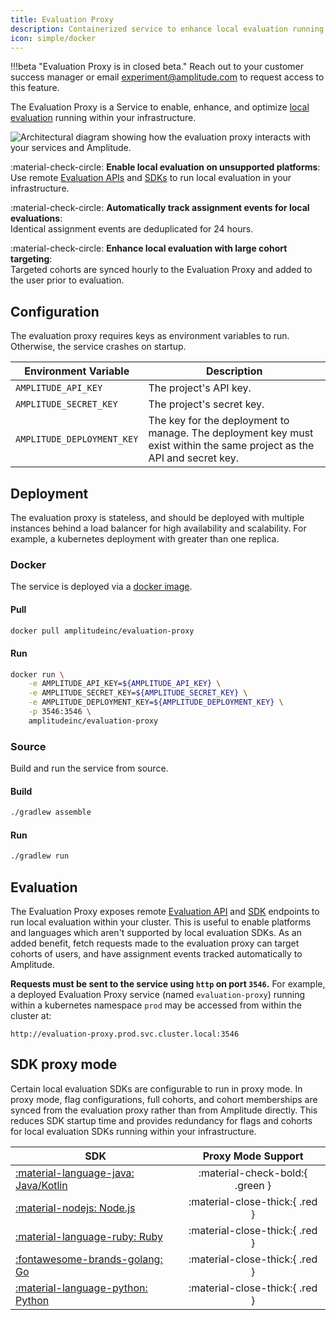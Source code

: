 ```yaml
---
title: Evaluation Proxy
description: Containerized service to enhance local evaluation running in your infrastructure.
icon: simple/docker
---
```


!!!beta "Evaluation Proxy is in closed beta."
    Reach out to your customer success manager or email [experiment@amplitude.com](mailto:experiment@amplitude.com) to request access to this feature.

The Evaluation Proxy is a Service to enable, enhance, and optimize [local evaluation](../general/evaluation/local-evaluation.md) running within your infrastructure.

![Architectural diagram showing how the evaluation proxy interacts with your services and Amplitude.](../../../assets/images/experiment/evaluation-proxy.drawio.svg)

:material-check-circle: **Enable local evaluation on unsupported platforms**:<br /> Use remote [Evaluation APIs](../apis/evaluation-api.md) and [SDKs](../index.md#sdks) to run local evaluation in your infrastructure.

:material-check-circle: **Automatically track assignment events for local evaluations**:<br /> Identical assignment events are deduplicated for 24 hours.

:material-check-circle: **Enhance local evaluation with large cohort targeting**:<br /> Targeted cohorts are synced hourly to the Evaluation Proxy and added to the user prior to evaluation.

## Configuration

The evaluation proxy requires keys as environment variables to run. Otherwise, the service crashes on startup.

| <div class="big-column">Environment Variable</div> | Description |
| --- | --- |
| `AMPLITUDE_API_KEY` | The project's API key. |
| `AMPLITUDE_SECRET_KEY` | The project's secret key. |
| `AMPLITUDE_DEPLOYMENT_KEY` | The key for the deployment to manage. The deployment key must exist within the same project as the API and secret key. |

## Deployment

The evaluation proxy is stateless, and should be deployed with multiple instances behind a load balancer for high availability and scalability.
For example, a kubernetes deployment with greater than one replica.

### Docker

The service is deployed via a [docker image](https://hub.docker.com/r/amplitudeinc/evaluation-proxy).

#### Pull

```bash
docker pull amplitudeinc/evaluation-proxy
```

#### Run

```bash
docker run \
    -e AMPLITUDE_API_KEY=${AMPLITUDE_API_KEY} \
    -e AMPLITUDE_SECRET_KEY=${AMPLITUDE_SECRET_KEY} \
    -e AMPLITUDE_DEPLOYMENT_KEY=${AMPLITUDE_DEPLOYMENT_KEY} \
    -p 3546:3546 \
    amplitudeinc/evaluation-proxy
```

### Source

Build and run the service from source.

#### Build

```bash
./gradlew assemble
```

#### Run

```bash
./gradlew run
```

## Evaluation

The Evaluation Proxy exposes remote [Evaluation API](#TODO) and [SDK](#TODO) endpoints to run local evaluation within your cluster. This is useful to enable platforms and languages which aren't supported by local evaluation SDKs. As an added benefit, fetch requests made to the evaluation proxy can target cohorts of users, and have assignment events tracked automatically to Amplitude.

**Requests must be sent to the service using `http` on port `3546`.** For example, a deployed Evaluation Proxy service (named `evaluation-proxy`) running within a kubernetes namespace `prod` may be accessed from within the cluster at:

```
http://evaluation-proxy.prod.svc.cluster.local:3546
```

## SDK proxy mode

Certain local evaluation SDKs are configurable to run in proxy mode. In proxy mode, flag configurations, full cohorts, and cohort memberships are synced from the evaluation proxy rather than from Amplitude directly. This reduces SDK startup time and provides redundancy for flags and cohorts for local evaluation SDKs running within your infrastructure.

| SDK | Proxy Mode Support |
| --- |:---:|
| [:material-language-java: Java/Kotlin](../sdks/jvm-sdk.md) |  :material-check-bold:{ .green } |
| [:material-nodejs: Node.js](../sdks/nodejs-sdk.md) |  :material-close-thick:{ .red } |
| [:material-language-ruby: Ruby](../sdks/ruby-sdk.md) |  :material-close-thick:{ .red } |
| [:fontawesome-brands-golang: Go](../sdks/go-sdk.md) |  :material-close-thick:{ .red } |
| [:material-language-python: Python](../sdks/python-sdk.md) |  :material-close-thick:{ .red } |
